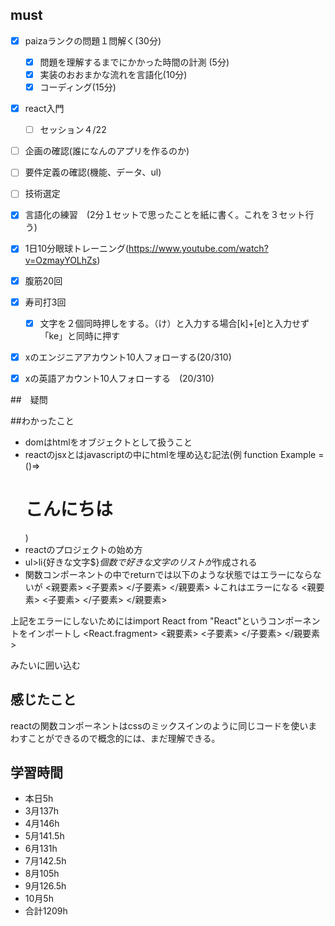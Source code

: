 

## must
- [x] paizaランクの問題１問解く(30分)
  - [x] 問題を理解するまでにかかった時間の計測 (5分)
  - [x] 実装のおおまかな流れを言語化(10分)
  - [x] コーディング(15分)
- [x] react入門
  - [ ] セッション４/22
- [ ] 企画の確認(誰になんのアプリを作るのか)
- [ ] 要件定義の確認(機能、データ、ul)
- [ ] 技術選定
- [x] 言語化の練習　(2分１セットで思ったことを紙に書く。これを３セット行う)
- [x] 1日10分眼球トレーニング(https://www.youtube.com/watch?v=OzmayYOLhZs)
- [x] 腹筋20回
- [x] 寿司打3回
  - [x] 文字を２個同時押しをする。（け）と入力する場合[k]+[e]と入力せず「ke」と同時に押す
- [x] xのエンジニアアカウント10人フォローする(20/310)
- [x] xの英語アカウント10人フォローする　(20/310)
     

##　疑問



##わかったこと
- domはhtmlをオブジェクトとして扱うこと
- reactのjsxとはjavascriptの中にhtmlを埋め込む記法(例 function Example = ()=> <h1>こんにちは</h1>)
- reactのプロジェクトの始め方
- ul>li{好きな文字$}*個数で好きな文字のリストが*作成される
- 関数コンポーネントの中でreturnでは以下のような状態ではエラーにならないが
  <親要素>
    <子要素>
    </子要素>
  </親要素>
↓これはエラーになる
  <親要素>
    <子要素>
    </子要素>
  </親要素>
  <p> 
  </p>
上記をエラーにしないためにはimport React from "React"というコンポーネントをインポートし
<React.fragment>
<親要素>
    <子要素>
    </子要素>
  </親要素>
  <p> 
  </p>
</React.fragment>
みたいに囲い込む
  
## 感じたこと
reactの関数コンポーネントはcssのミックスインのように同じコードを使いまわすことができるので概念的には、まだ理解できる。


## 学習時間
  - 本日5h
  - 3月137h
  - 4月146h
  - 5月141.5h
  - 6月131h
  - 7月142.5h
  - 8月105h
  - 9月126.5h
  - 10月5h
  - 合計1209h
    







